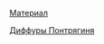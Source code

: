 [Материал](http://www.library.biophys.msu.ru/LectMB/lect09.htm)

[Диффуры Понтрягиня](https://raw.githubusercontent.com/motattack/coursework/main/Pontragin_ODE.pdf)
